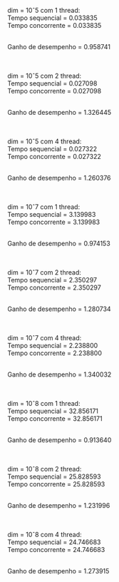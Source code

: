 dim = 10ˆ5 com 1 thread:<br>
Tempo sequencial = 0.033835<br>
Tempo concorrente = 0.033835<br><br>

Ganho de desempenho =  0.958741<br><br><br>


dim = 10ˆ5 com 2 thread:<br>
Tempo sequencial = 0.027098<br>
Tempo concorrente = 0.027098<br><br>

Ganho de desempenho =  1.326445<br><br><br>


dim = 10ˆ5 com 4 thread:<br>
Tempo sequencial = 0.027322<br>
Tempo concorrente = 0.027322<br><br>

Ganho de desempenho =  1.260376<br><br><br>


dim = 10ˆ7 com 1 thread:<br>
Tempo sequencial = 3.139983<br>
Tempo concorrente = 3.139983<br><br>

Ganho de desempenho =  0.974153<br><br><br>


dim = 10ˆ7 com 2 thread:<br>
Tempo sequencial = 2.350297<br>
Tempo concorrente = 2.350297<br><br>

Ganho de desempenho =  1.280734<br><br><br>


dim = 10ˆ7 com 4 thread:<br>
Tempo sequencial = 2.238800<br>
Tempo concorrente = 2.238800<br><br>

Ganho de desempenho =  1.340032<br><br><br>

dim = 10ˆ8 com 1 thread:<br>
Tempo sequencial = 32.856171<br>
Tempo concorrente = 32.856171<br><br>

Ganho de desempenho =  0.913640<br><br><br>


dim = 10ˆ8 com 2 thread:<br>
Tempo sequencial = 25.828593<br>
Tempo concorrente = 25.828593<br><br>

Ganho de desempenho =  1.231996<br><br><br>


dim = 10ˆ8 com 4 thread:<br>
Tempo sequencial = 24.746683<br>
Tempo concorrente = 24.746683<br><br>

Ganho de desempenho =  1.273915
